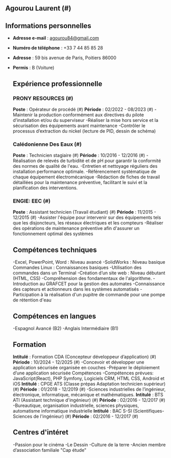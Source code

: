 ## Agourou  Laurent (#)
## Informations personnelles
- **Adresse e-mail** : agourou84@gmail.com
- **Numéro de téléphone** : +33 7 44 85 85 28
- **Adresse** : 59 bis avenue de Paris, Poitiers 86000
- **Permis** : B (Voiture)
 

  ## Expérience professionnelle
  ### PRONY RESOURCES (#)
  **Poste** : Opérateur de procédé (#)
  **Période** : 02/2022 - 08/2023 (#)
  -Maintenir la production conformément aux directives du pilote d’installation
   et/ou du superviseur
  -Réaliser la mise hors service et la sécurisation des équipements avant
   maintenance
  -Contrôler le processus d’extraction du nickel (lecture de PID, dessin de
   schéma)
  ### Calédonienne Des Eaux  (#)
  **Poste** : Technicien stagiaire (#)
  **Période** : 10/2016 - 12/2016 (#)
  -Réalisation de relevés de turbidité et de pH pour garantir la conformité des
  normes de qualité de l'eau.
  -Entretien et nettoyage réguliers des installation
   performance optimale.
  -Référencement systématique de chaque équipement électromécanique
  -Rédaction de fiches de travail détaillées pour la maintenance préventive,
   facilitant le suivi et la planification des interventions.
  ### ENGIE: EEC  (#)
  **Poste** : Assistant technicien (Travail étudiant) (#)
  **Période** : 11/2015 - 12/2015 (#)
  -Assister l'équipe pour intervenir sur des équipements tels que les
   disjoncteurs, les réseaux électriques et les compteurs
  -Réaliser des opérations de maintenance préventive afin d'assurer un
   fonctionnement optimal des systèmes

   ## Compétences techniques 
  -Excel, PowerPoint, Word : Niveau avancé
  -SolidWorks : Niveau basique Commandes Linux : Connaissances basiques 
  -Utilisation des commandes dans un Terminal
  -Création d’un site web : Niveau débutant (HTML, CSS)
  -Compréhension des fondamentaux de l'algorithme. 
  -Introduction au GRAFCET pour la gestion des automates 
  -Connaissance des capteurs et actionneurs dans les systèmes automatisés 
  -Participation à la réalisation d'un pupitre de commande pour  une pompe de rétention d'eau
  ## Compétences en langues
  -Espagnol Avancé (B2)
  -Anglais Intermédiaire (B1)

  ## Formation
  **Intitulé** : Formation CDA (Concepteur développeur d’application) (#)
  **Période** : 10/2024 - 12/2025 (#)
  -Concevoir et développer une application sécurisée organisée en couches
  -Préparer le déploiement d’une application sécurisée Compétences
  -Compétences prévues: JavaScript(React), PHP Symfony, Logiciels CRM, HTML CSS, Android et iOS
  **Intitulé** : CPGE ATS (Classe prépas Adaptation technicien supérieur)  (#)
  **Période** : 01/2018 - 12/2019 (#)
  -Sciences industrielles de l’ingénieur, électronique, informatique, mécanique et mathématiques.
  **Intitulé** : BTS ATI (Assistant technique d'ingénieur)  (#)
  **Période** : 02/2016 - 12/2017 (#)
  -Bureautique, organisation industrielle, sciences physiques, automatisme
   informatique industrielle
  **Intitulé** : BAC S-SI (Scientifiques-Sciences de l'ingénieur)  (#)
  **Période** : 02/2016 - 12/2017 (#)

  ## Centres d'intéret 
  -Passion pour le cinéma
  -Le Dessin
  -Culture de la terre 
  -Ancien membre d’association familiale "Cap étude"
  
  
    
